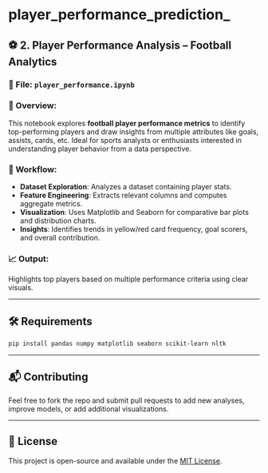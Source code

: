 # player_performance_prediction_
## ⚽ 2. Player Performance Analysis – Football Analytics

### 📁 File: `player_performance.ipynb`

### 📌 Overview:
This notebook explores **football player performance metrics** to identify top-performing players and draw insights from multiple attributes like goals, assists, cards, etc. Ideal for sports analysts or enthusiasts interested in understanding player behavior from a data perspective.

### 🔧 Workflow:
- **Dataset Exploration**: Analyzes a dataset containing player stats.
- **Feature Engineering**: Extracts relevant columns and computes aggregate metrics.
- **Visualization**: Uses Matplotlib and Seaborn for comparative bar plots and distribution charts.
- **Insights**: Identifies trends in yellow/red card frequency, goal scorers, and overall contribution.

### 📈 Output:
Highlights top players based on multiple performance criteria using clear visuals.

---

## 🛠️ Requirements

```bash
pip install pandas numpy matplotlib seaborn scikit-learn nltk
```

---

## 📬 Contributing

Feel free to fork the repo and submit pull requests to add new analyses, improve models, or add additional visualizations.

---

## 📄 License

This project is open-source and available under the [MIT License](LICENSE).
